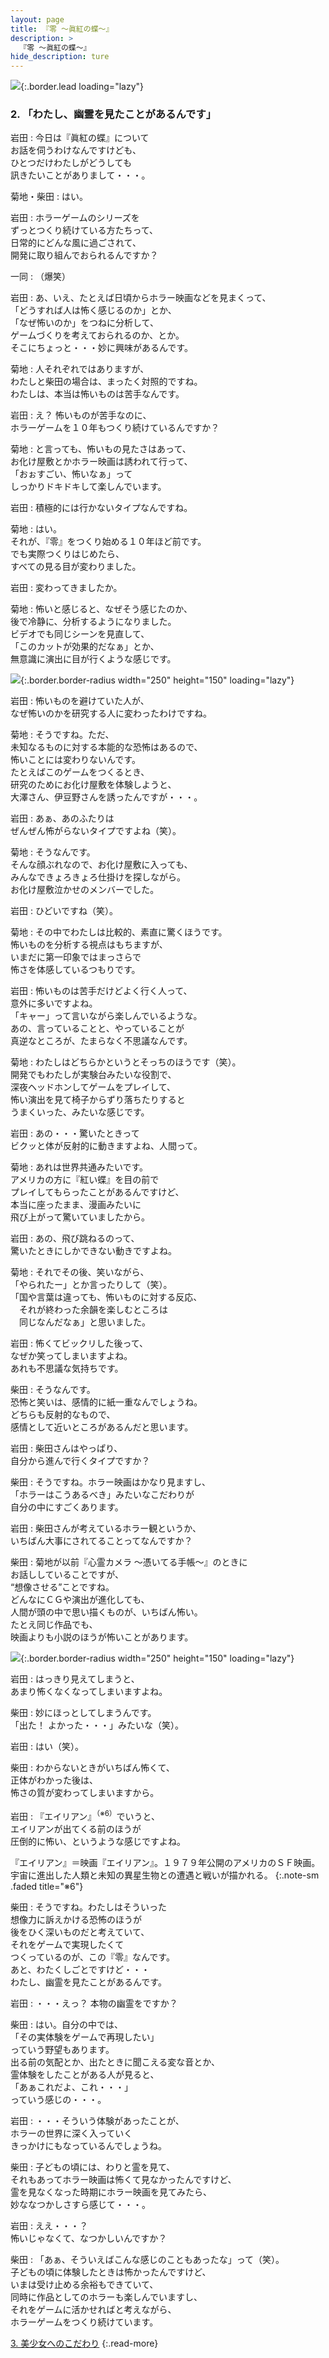 ```yaml
---
layout: page
title: 『零 〜眞紅の蝶〜』
description: >
  『零 〜眞紅の蝶〜』
hide_description: ture
---
```


![](/others/interviews/jp/wii/sl2j/vol1/img/mainvisual2.jpg){:.border.lead loading="lazy"}

### 2. 「わたし、幽霊を見たことがあるんです」

岩田
: 今日は『眞紅の蝶』について<br>お話を伺うわけなんですけども、<br>ひとつだけわたしがどうしても<br>訊きたいことがありまして・・・。

菊地・柴田
: はい。

岩田
: ホラーゲームのシリーズを<br>ずっとつくり続けている方たちって、<br>日常的にどんな風に過ごされて、<br>開発に取り組んでおられるんですか？

一同
: （爆笑）

岩田
: あ、いえ、たとえば日頃からホラー映画などを見まくって、<br>「どうすれば人は怖く感じるのか」とか、<br>「なぜ怖いのか」をつねに分析して、<br>ゲームづくりを考えておられるのか、とか。<br>そこにちょっと・・・妙に興味があるんです。

菊地
: 人それぞれではありますが、<br>わたしと柴田の場合は、まったく対照的ですね。<br>わたしは、本当は怖いものは苦手なんです。

岩田
: え？ 怖いものが苦手なのに、<br>ホラーゲームを１０年もつくり続けているんですか？

菊地
: と言っても、怖いもの見たさはあって、<br>お化け屋敷とかホラー映画は誘われて行って、<br>「おぉすごい、怖いなぁ」って<br>しっかりドキドキして楽しんでいます。

岩田
: 積極的には行かないタイプなんですね。

菊地
: はい。<br>それが、『零』をつくり始める１０年ほど前です。<br>でも実際つくりはじめたら、<br>すべての見る目が変わりました。

岩田
: 変わってきましたか。

菊地
: 怖いと感じると、なぜそう感じたのか、<br>後で冷静に、分析するようになりました。<br>ビデオでも同じシーンを見直して、<br>「このカットが効果的だなぁ」とか、<br>無意識に演出に目が行くような感じです。

![](/others/interviews/jp/wii/sl2j/vol1/img/photo5.jpg){:.border.border-radius width="250" height="150" loading="lazy"}

岩田
: 怖いものを避けていた人が、<br>なぜ怖いのかを研究する人に変わったわけですね。

菊地
: そうですね。ただ、<br>未知なるものに対する本能的な恐怖はあるので、<br>怖いことには変わりないんです。<br>たとえばこのゲームをつくるとき、<br>研究のためにお化け屋敷を体験しようと、<br>大澤さん、伊豆野さんを誘ったんですが・・・。

岩田
: あぁ、あのふたりは<br>ぜんぜん怖がらないタイプですよね（笑）。

菊地
: そうなんです。<br>そんな顔ぶれなので、お化け屋敷に入っても、<br>みんなできょろきょろ仕掛けを探しながら。<br>お化け屋敷泣かせのメンバーでした。

岩田
: ひどいですね（笑）。

菊地
: その中でわたしは比較的、素直に驚くほうです。<br>怖いものを分析する視点はもちますが、<br>いまだに第一印象ではまっさらで<br>怖さを体感しているつもりです。

岩田
: 怖いものは苦手だけどよく行く人って、<br>意外に多いですよね。<br>「キャー」って言いながら楽しんでいるような。<br>あの、言っていることと、やっていることが<br>真逆なところが、たまらなく不思議なんです。

菊地
: わたしはどちらかというとそっちのほうです（笑）。<br>開発でもわたしが実験台みたいな役割で、<br>深夜ヘッドホンしてゲームをプレイして、<br>怖い演出を見て椅子からずり落ちたりすると<br>うまくいった、みたいな感じです。

岩田
: あの・・・驚いたときって<br>ビクッと体が反射的に動きますよね、人間って。

菊地
: あれは世界共通みたいです。<br>アメリカの方に『紅い蝶』を目の前で<br>プレイしてもらったことがあるんですけど、<br>本当に座ったまま、漫画みたいに<br>飛び上がって驚いていましたから。

岩田
: あの、飛び跳ねるのって、<br>驚いたときにしかできない動きですよね。

菊地
: それでその後、笑いながら、<br>「やられたー」とか言ったりして（笑）。<br>「国や言葉は違っても、怖いものに対する反応、<br>　それが終わった余韻を楽しむところは<br>　同じなんだなぁ」と思いました。

岩田
: 怖くてビックリした後って、<br>なぜか笑ってしまいますよね。<br>あれも不思議な気持ちです。

柴田
: そうなんです。<br>恐怖と笑いは、感情的に紙一重なんでしょうね。<br>どちらも反射的なもので、<br>感情として近いところがあるんだと思います。

岩田
: 柴田さんはやっぱり、<br>自分から進んで行くタイプですか？

柴田
: そうですね。ホラー映画はかなり見ますし、<br>「ホラーはこうあるべき」みたいなこだわりが<br>自分の中にすごくあります。

岩田
: 柴田さんが考えているホラー観というか、<br>いちばん大事にされてることってなんですか？

柴田
: 菊地が以前『心霊カメラ 〜憑いてる手帳〜』のときに<br>お話ししていることですが、<br>“想像させる”ことですね。<br>どんなにＣＧや演出が進化しても、<br>人間が頭の中で思い描くものが、いちばん怖い。<br>たとえ同じ作品でも、<br>映画よりも小説のほうが怖いことがあります。

![](/others/interviews/jp/wii/sl2j/vol1/img/photo6.jpg){:.border.border-radius width="250" height="150" loading="lazy"}

岩田
: はっきり見えてしまうと、<br>あまり怖くなくなってしまいますよね。

柴田
: 妙にほっとしてしまうんです。<br>「出た！ よかった・・・」みたいな（笑）。

岩田
: はい（笑）。

柴田
: わからないときがいちばん怖くて、<br>正体がわかった後は、<br>怖さの質が変わってしまいますから。

岩田
: 『エイリアン』<sup>（※6）</sup>でいうと、<br>エイリアンが出てくる前のほうが<br>圧倒的に怖い、というような感じですよね。

『エイリアン』＝映画『エイリアン』。１９７９年公開のアメリカのＳＦ映画。宇宙に進出した人類と未知の異星生物との遭遇と戦いが描かれる。
{:.note-sm .faded title="※6"}

柴田
: そうですね。わたしはそういった<br>想像力に訴えかける恐怖のほうが<br>後をひく深いものだと考えていて、<br>それをゲームで実現したくて<br>つくっているのが、この『零』なんです。<br>あと、わたくしごとですけど・・・<br>わたし、幽霊を見たことがあるんです。

岩田
: ・・・えっ？ 本物の幽霊をですか？

柴田
: はい。自分の中では、<br>「その実体験をゲームで再現したい」<br>っていう野望もあります。<br>出る前の気配とか、出たときに聞こえる変な音とか、<br>霊体験をしたことがある人が見ると、<br>「あぁこれだよ、これ・・・」<br>っていう感じの・・・。

岩田
: ・・・そういう体験があったことが、<br>ホラーの世界に深く入っていく<br>きっかけにもなっているんでしょうね。

柴田
: 子どもの頃には、わりと霊を見て、<br>それもあってホラー映画は怖くて見なかったんですけど、<br>霊を見なくなった時期にホラー映画を見てみたら、<br>妙ななつかしさすら感じて・・・。

岩田
: ええ・・・？<br>怖いじゃなくて、なつかしいんですか？

柴田
: 「あぁ、そういえばこんな感じのこともあったな」って（笑）。<br>子どもの頃に体験したときは怖かったんですけど、<br>いまは受け止める余裕もできていて、<br>同時に作品としてのホラーも楽しんでいますし、<br>それをゲームに活かせればと考えながら、<br>ホラーゲームをつくり続けています。

[3. 美少女へのこだわり](3.md)
{:.read-more}

